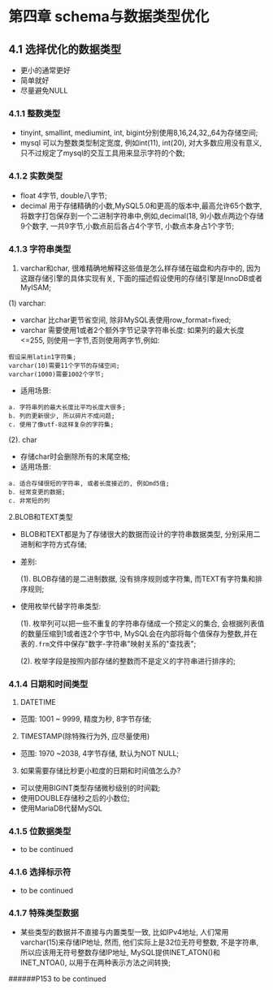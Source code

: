 # 第四章 schema与数据类型优化

## 4.1 选择优化的数据类型
- 更小的通常更好
- 简单就好
- 尽量避免NULL

### 4.1.1 整数类型
- tinyint, smallint, mediumint, int, bigint分别使用8,16,24,32,,64为存储空间;
- mysql 可以为整数类型制定宽度, 例如int(11), int(20), 对大多数应用没有意义, 只不过规定了mysql的交互工具用来显示字符的个数;

### 4.1.2 实数类型
- float 4字节, double八字节;
- decimal 用于存储精确的小数,MySQL5.0和更高的版本中,最高允许65个数字, 将数字打包保存到一个二进制字符串中,例如,decimal(18, 9)小数点两边个存储9个数字, 一共9字节,小数点前后各占4个字节, 小数点本身占1个字节;

### 4.1.3 字符串类型
1. varchar和char, 很难精确地解释这些值是怎么样存储在磁盘和内存中的, 因为这跟存储引擎的具体实现有关, 下面的描述假设使用的存储引擎是InnoDB或者MyISAM;

(1) varchar:
- varchar 比char更节省空间, 除非MySQL表使用row_format=fixed;
- varchar 需要使用1或者2个额外字节记录字符串长度: 如果列的最大长度<=255, 则使用一字节,否则使用两字节,例如:
~~~
假设采用latin1字符集;
varchar(10)需要11个字节的存储空间;
varchar(1000)需要1002个字节;
~~~
- 适用场景:
~~~
a. 字符串列的最大长度比平均长度大很多;
b. 列的更新很少, 所以碎片不成问题;
c. 使用了像utf-8这样复杂的字符集;
~~~

(2). char
- 存储char时会删除所有的末尾空格;
- 适用场景:
~~~
a. 适合存储很短的字符串, 或者长度接近的, 例如md5值;
b. 经常变更的数据;
c. 非常短的列
~~~

2.BLOB和TEXT类型
- BLOB和TEXT都是为了存储很大的数据而设计的字符串数据类型, 分别采用二进制和字符方式存储;
- 差别:
    
    (1). BLOB存储的是二进制数据, 没有排序规则或字符集, 而TEXT有字符集和排序规则;
- 使用枚举代替字符串类型:
    
    (1). 枚举列可以把一些不重复的字符串存储成一个预定义的集合, 会根据列表值的数量压缩到1或者连2个字节中, MySQL会在内部将每个值保存为整数,并在表的`.frm`文件中保存"数字-字符串"映射关系的"查找表";
    
    (2). 枚举字段是按照内部存储的整数而不是定义的字符串进行排序的;

### 4.1.4 日期和时间类型
1. DATETIME
 - 范围: 1001 ~ 9999, 精度为秒, 8字节存储;
2. TIMESTAMP(除特殊行为外, 应尽量使用)
 - 范围: 1970 ~2038, 4字节存储, 默认为NOT NULL;
3. 如果需要存储比秒更小粒度的日期和时间值怎么办?
 - 可以使用BIGINT类型存储微秒级别的时间戳;
 - 使用DOUBLE存储秒之后的小数位;
 - 使用MariaDB代替MySQL

### 4.1.5 位数据类型
- to be continued

### 4.1.6 选择标示符
- to be continued

### 4.1.7 特殊类型数据
- 某些类型的数据并不直接与内置类型一致, 比如IPv4地址, 人们常用varchar(15)来存储IP地址, 然而, 他们实际上是32位无符号整数, 不是字符串, 所以应该用无符号整数存储IP地址, MySQL提供INET_ATON()和INET_NTOA(), 以用于在两种表示方法之间转换;








######P153 to be continued